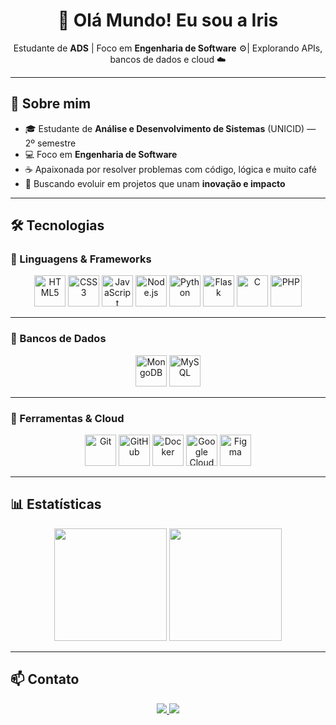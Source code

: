 <h1 align="center">👋 Olá Mundo! Eu sou a Iris</h1>

<p align="center">
  Estudante de <b>ADS</b> | Foco em <b>Engenharia de Software</b> ⚙️| Explorando APIs, bancos de dados e cloud ☁️
</p>

---

## 🧠 Sobre mim
- 🎓 Estudante de **Análise e Desenvolvimento de Sistemas** (UNICID) — 2º semestre  
- 💻 Foco em **Engenharia de Software**  
- ☕ Apaixonada por resolver problemas com código, lógica e muito café  
- 🚀 Buscando evoluir em projetos que unam **inovação e impacto**  

---

## 🛠️ Tecnologias

### 🔹 Linguagens & Frameworks
<div align="center">
  <img src="https://cdn.jsdelivr.net/gh/devicons/devicon/icons/html5/html5-original.svg" width="50" title="HTML5"/>
  <img src="https://cdn.jsdelivr.net/gh/devicons/devicon/icons/css3/css3-original.svg" width="50" title="CSS3"/>
  <img src="https://cdn.jsdelivr.net/gh/devicons/devicon/icons/javascript/javascript-original.svg" width="50" title="JavaScript"/>
  <img src="https://cdn.jsdelivr.net/gh/devicons/devicon/icons/nodejs/nodejs-original.svg" width="50" title="Node.js"/>
  <img src="https://cdn.jsdelivr.net/gh/devicons/devicon/icons/python/python-original.svg" width="50" title="Python"/>
  <img src="https://cdn.jsdelivr.net/gh/devicons/devicon/icons/flask/flask-original.svg" width="50" title="Flask"/>
  <img src="https://cdn.jsdelivr.net/gh/devicons/devicon/icons/c/c-original.svg" width="50" title="C"/>
  <img src="https://cdn.jsdelivr.net/gh/devicons/devicon/icons/php/php-original.svg" width="50" title="PHP"/>
</div>

---

### 🔹 Bancos de Dados
<div align="center">
  <img src="https://cdn.jsdelivr.net/gh/devicons/devicon/icons/mongodb/mongodb-original.svg" width="50" title="MongoDB"/>
  <img src="https://cdn.jsdelivr.net/gh/devicons/devicon/icons/mysql/mysql-original.svg" width="50" title="MySQL"/>
</div>

---

### 🔹 Ferramentas & Cloud
<div align="center">
  <img src="https://cdn.jsdelivr.net/gh/devicons/devicon/icons/git/git-original.svg" width="50" title="Git"/>
  <img src="https://cdn.jsdelivr.net/gh/devicons/devicon/icons/github/github-original.svg" width="50" title="GitHub"/>
  <img src="https://cdn.jsdelivr.net/gh/devicons/devicon/icons/docker/docker-original.svg" width="50" title="Docker"/>
  <img src="https://cdn.jsdelivr.net/gh/devicons/devicon/icons/googlecloud/googlecloud-original.svg" width="50" title="Google Cloud Platform"/>
  <img src="https://cdn.jsdelivr.net/gh/devicons/devicon/icons/figma/figma-original.svg" width="50" title="Figma"/>
</div>

---

## 📊 Estatísticas
<div align="center">
  <img height="180" src="https://github-readme-stats.vercel.app/api?username=IrisPfister&show_icons=true&theme=tokyonight&include_all_commits=true&locale=pt-br"/>
  <img height="180" src="https://github-readme-stats.vercel.app/api/top-langs/?username=IrisPfister&theme=tokyonight&layout=compact&custom_title=Tecnologias&langs_count=9"/>
</div>

---

## 📫 Contato
<p align="center">
  <a href="mailto:irispfister.code@gmail.com">
    <img src="https://img.shields.io/badge/-irispfister.code@gmail.com-D14836?style=for-the-badge&logo=gmail&logoColor=white"/>
  </a>
  <a href="https://www.linkedin.com/in/iris-p-40982b260/">
    <img src="https://img.shields.io/badge/-LinkedIn-0077B5?style=for-the-badge&logo=linkedin&logoColor=white"/>
  </a>
</p>

